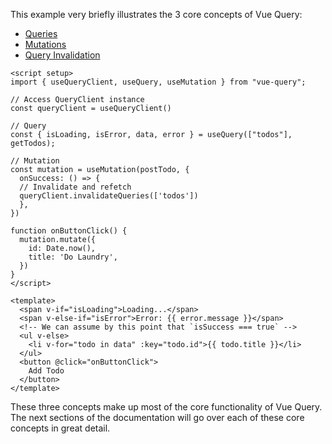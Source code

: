 This example very briefly illustrates the 3 core concepts of Vue Query:

- [Queries](../guides/queries)
- [Mutations](../guides/mutations)
- [Query Invalidation](../guides/query-invalidation)

```vue
<script setup>
import { useQueryClient, useQuery, useMutation } from "vue-query";

// Access QueryClient instance
const queryClient = useQueryClient()

// Query
const { isLoading, isError, data, error } = useQuery(["todos"], getTodos);

// Mutation
const mutation = useMutation(postTodo, {
  onSuccess: () => {
  // Invalidate and refetch
  queryClient.invalidateQueries(['todos'])
  },
})

function onButtonClick() {
  mutation.mutate({
    id: Date.now(),
    title: 'Do Laundry',
  })
}
</script>

<template>
  <span v-if="isLoading">Loading...</span>
  <span v-else-if="isError">Error: {{ error.message }}</span>
  <!-- We can assume by this point that `isSuccess === true` -->
  <ul v-else>
    <li v-for="todo in data" :key="todo.id">{{ todo.title }}</li>
  </ul>
  <button @click="onButtonClick">
    Add Todo
  </button>
</template>
```

These three concepts make up most of the core functionality of Vue Query. The next sections of the documentation will go over each of these core concepts in great detail.
